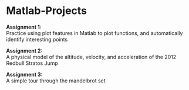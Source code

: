 # Matlab-Projects

**Assignment 1:** \
Practice using plot features in Matlab to plot functions, and automatically identify interesting points

**Assignment 2:** \
A physical model of the altitude, velocity, and acceleration of the 2012 Redbull Stratos Jump

**Assignment 3:** \
A simple tour through the mandelbrot set
